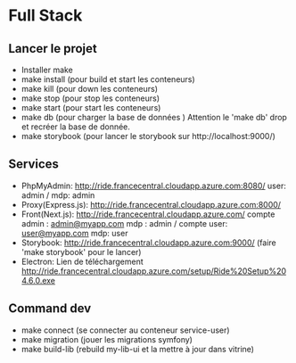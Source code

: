 # Full Stack
## Lancer le projet 
- Installer make
- make install (pour build et start les conteneurs)
- make kill (pour down les conteneurs)
- make stop (pour stop les conteneurs)
- make start (pour start les conteneurs)
- make db (pour charger la base de données )
Attention le 'make db' drop et recréer la base de donnée.
- make storybook (pour lancer le storybook sur http://localhost:9000/)

## Services
- PhpMyAdmin: http://ride.francecentral.cloudapp.azure.com:8080/ user: admin / mdp: admin
- Proxy(Express.js): http://ride.francecentral.cloudapp.azure.com:8000/
- Front(Next.js): http://ride.francecentral.cloudapp.azure.com/ compte admin : admin@myapp.com mdp : admin / compte user: user@myapp.com mdp: user 
- Storybook: http://ride.francecentral.cloudapp.azure.com:9000/ (faire 'make storybook' pour le lancer)
- Electron: Lien de téléchargement http://ride.francecentral.cloudapp.azure.com/setup/Ride%20Setup%204.6.0.exe

## Command dev
- make connect (se connecter au conteneur service-user)
- make migration (jouer les migrations symfony)
- make build-lib (rebuild my-lib-ui et la mettre à jour dans vitrine)
